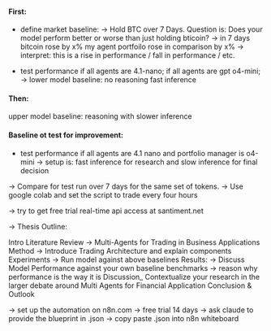 
#### First: 
- define market baseline: -> Hold BTC over 7 Days. 
Question is: Does your model perform better or worse than just holding bticoin?
-> in 7 days bitcoin rose by x% my agent portfoilo rose in comparison by x% -> interpret: this is a rise in performance / fall in performance / etc. 

- test performance if all agents are 4.1-nano; if all agents are gpt o4-mini;
-> lower model baseline: no reasoning fast inference
#### Then:
upper model baseline: reasoning with slower inference

#### Baseline ot test for improvement: 
- test performance if all agents are 4.1 nano and portfolio manager is o4-mini -> setup is: fast inference for research and slow inference for final decision

-> Compare for test run over 7 days for the same set of tokens. 
-> Use google colab and set the script to trade every four hours

-> try to get free trial real-time api access at santiment.net



-> Thesis Outline: 

Intro 
Literature Review -> Multi-Agents for Trading in Business Applications
Method -> Introduce Trading Architecture and explain components
Experiments -> Run model against above baselines
Results: -> Discuss Model Performance against your own baseline benchmarks -> reason why performance is the way it is 
Discussion_ Contextualize your research in the larger debate around Multi Agents for Financial Application
Conclusion & Outlook

-> set up the automation on n8n.com -> free trial 14 days
-> ask claude to provide the blueprint in .json -> copy paste .json into n8n whiteboard